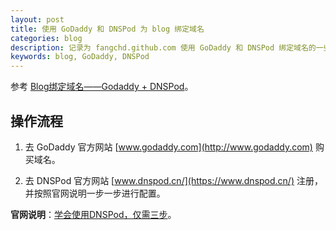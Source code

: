 ```yaml
---
layout: post
title: 使用 GoDaddy 和 DNSPod 为 blog 绑定域名
categories: blog
description: 记录为 fangchd.github.com 使用 GoDaddy 和 DNSPod 绑定域名的一些操作流程。
keywords: blog, GoDaddy, DNSPod
---
```


参考 [Blog绑定域名——Godaddy + DNSPod](http://www.jianshu.com/p/252b542b1abf)。

## 操作流程

1. 去 GoDaddy 官方网站 [www.godaddy.com](http://www.godaddy.com) 购买域名。

2. 去 DNSPod 官方网站 [www.dnspod.cn/](https://www.dnspod.cn/) 注册，并按照官网说明一步一步进行配置。

**官网说明**：[学会使用DNSPod，仅需三步](https://support.dnspod.cn/Kb/showarticle/tsid/177)。
